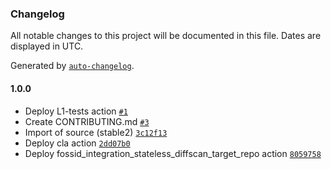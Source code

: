 ### Changelog

All notable changes to this project will be documented in this file. Dates are displayed in UTC.

Generated by [`auto-changelog`](https://github.com/CookPete/auto-changelog).

#### 1.0.0

- Deploy L1-tests action [`#1`](https://github.com/rdkcentral/utopia/pull/1)
- Create CONTRIBUTING.md [`#3`](https://github.com/rdkcentral/utopia/pull/3)
- Import of source (stable2) [`3c12f13`](https://github.com/rdkcentral/utopia/commit/3c12f133adc72e7139bd4f99ee88fc1dfcfe79ad)
- Deploy cla action [`2dd07b0`](https://github.com/rdkcentral/utopia/commit/2dd07b01d139c5d8179a093dee1fbcc929ea02c6)
- Deploy fossid_integration_stateless_diffscan_target_repo action [`8059758`](https://github.com/rdkcentral/utopia/commit/80597589a501b7b0fcfe948e2400289c54a43d30)
